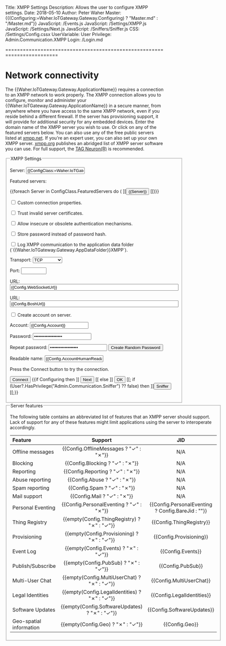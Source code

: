 ﻿Title: XMPP Settings
Description: Allows the user to configure XMPP settings.
Date: 2018-05-10
Author: Peter Waher
Master: {{(Configuring:=Waher.IoTGateway.Gateway.Configuring) ? "Master.md" : "/Master.md"}}
JavaScript: /Events.js
JavaScript: /Settings/XMPP.js
JavaScript: /Settings/Next.js
JavaScript: /Sniffers/Sniffer.js
CSS: /Settings/Config.cssx
UserVariable: User
Privilege: Admin.Communication.XMPP
Login: /Login.md

========================================================================

Network connectivity
===========================

The {{Waher.IoTGateway.Gateway.ApplicationName}} requires a connection to an XMPP network to work properly. The XMPP connection allows you to configure, 
monitor and administer your {{Waher.IoTGateway.Gateway.ApplicationName}} in a secure manner, from anywhere where you have access to the same XMPP 
network, even if you reside behind a different firewall. If the server has provisioning support, it will provide for additional security for any 
embedded devices. Enter the domain name of the XMPP server you wish to use. Or click on any of the featured servers below. You can also use any of 
the free public servers listed at [xmpp.net](https://xmpp.net/directory.php). If you're an expert user, you can also set up your own XMPP server. 
[xmpp.org](https://xmpp.org/software/servers.html) publishes an abridged list of XMPP server software you can use. For full support, the
[TAG Neuron(R)](https://lab.tagroot.io/Documentation/Index.md) is recommended.

<form>
<fieldset>
<legend>XMPP Settings</legend>

<p>
<label for="XmppServer">Server:</label>  
<input id="XmppServer" name="XmppServer" type="text" style="max-width:20em" title="Name of server that hosts the XMPP server."
	value="{{ConfigClass:=Waher.IoTGateway.Setup.XmppConfiguration;Config:=ConfigClass.Instance;Config.Host}}" {{Config.Step=0 ? "autofocus" : ""}}/>
</p>

<p id="XmppServerError" class="error" style="display:none">You must select an XMPP server.</p>

Featured servers:

<div class="featuredServers">
{{foreach Server in ConfigClass.FeaturedServers do
(
	]]<button type='button' class='featured' onclick='SelectServer("((Server))")'>((Server))</button>
[[)}}
</div>

<p>
<input type="checkbox" name="Custom" id="Custom" {{Config.CustomBinding ? "checked" : ""}} onclick="ToggleCustomProperties()"/>
<label for="Custom" title="If custom binding properties are required.">Custom connection properties.</label>
</p>

<div id="CustomProperties" style="display:{{Config.CustomBinding ? "block" : "none"}}">

<p>
<input type="checkbox" name="TrustServer" id="TrustServer" {{Config.TrustServer ? "checked" : ""}} />
<label for="TrustServer" title="If invalid server sertificates is acceptable.">Trust invalid server certificates.</label>
</p>

<p>
<input type="checkbox" name="InsecureMechanisms" id="InsecureMechanisms" {{Config.AllowInsecureMechanisms ? "checked" : ""}} />
<label for="InsecureMechanisms" title="Allows the use of insecure or obsolete authentication mechanisms if no secure option is available.">Allow insecure or obsolete authentication mechanisms.</label>
</p>

<p>
<input type="checkbox" name="StorePassword" id="StorePassword" {{Config.StorePasswordInsteadOfHash ? "checked" : ""}} />
<label for="StorePassword" title="Some servers change the salt used in authentication mechanisms regularly. This makes it impossible to store intermediate hash values of the password. If you use such a server, you need to allow the application to store the password, instead of the password hash.">Store password instead of password hash.</label>
</p>

<p>
<input type="checkbox" name="Sniffer" id="Sniffer" {{Config.Sniffer ? "checked" : ""}} />
<label for="Sniffer" title="If XMPP communication is to be logged.">Log XMPP communication to the application data folder (`{{Waher.IoTGateway.Gateway.AppDataFolder}}XMPP`).</label>
</p>

<p>
<label for="Transport">Transport:</label>  
<select id="Transport" name="Transport" style="width:auto" onchange="ToggleTransport()">
<option value="C2S"{{(TransportMethod:=Config.TransportMethod.ToString())="C2S" ? " selected" : ""}}>TCP</option>
<option value="WS"{{TransportMethod="WS" ? " selected" : ""}}>Web-socket</option>
<option value="BOSH"{{TransportMethod="BOSH" ? " selected" : ""}}>HTTP</option>
</select>
</p>

<div id="C2S" style="display:{{TransportMethod="C2S" ? "block" : "none"}}">
<p>
<label for="Port">Port:</label>  
<input id="Port" name="Port" type="number" min="1" max="65535" style="max-width:20em" value="{{Config.Port}}" />
</p>
<p id="PortError" class="error" style="display:none">Invalid port number.</p>
</div>

<div id="WS" style="display:{{TransportMethod="WS" ? "block" : "none"}}">
<p>
<label for="WsUrl">URL:</label>  
<input id="WsUrl" name="WsUrl" type="url" style="width:40em" value="{{Config.WebSocketUrl}}" />
</p>
<p id="WsUrlError" class="error" style="display:none">You must provide a Web-socket URL to connect to.</p>
</div>

<div id="BOSH" style="display:{{TransportMethod="BOSH" ? "block" : "none"}}">
<p>
<label for="BoshUrl">URL:</label>  
<input id="BoshUrl" name="BoshUrl" type="url" style="width:40em" value="{{Config.BoshUrl}}" />
</p>
<p id="BoshUrlError" class="error" style="display:none">You must provide a Web URL to connect to.</p>
</div>

</div>

<div id="Credentials" style="display:{{Config.Step>0 ? "block" : "none"}}">

<p id="Success0" class="message" style="display:none">
Good. Successfully connected to server. Now, please provide user credentials.
</p>

<p>
<input type="checkbox" name="CreateAccount" id="CreateAccount" {{Config.CreateAccount ? "checked" : ""}} onclick="ToggleCreateAccount()"/>
<label for="CreateAccount" title="If an account should be created on the server.">Create account on server.</label>
</p>

<p>
<label for="Account">Account:</label>  
<input id="Account" name="Account" type="text" style="max-width:20em" value="{{Config.Account}}" {{Config.Step=1 ? "autofocus" : ""}}/>
</p>

<p>
<label for="Password">Password:</label>  
<input id="Password" name="Password" type="password" style="max-width:20em" value="{{Config.Password}}" />
</p>

<p id="Fail1" class="error" style="display:none">
Account does not exist or password is incorrect. If the account does not exist, you can try to create it by checking the box below.
</p>
<p id="Fail2" class="error" style="display:none">
Password is incorrect, or a new account was not permitted to be created.
</p>

<div id="Create" style="display:{{Config.CreateAccount ? "block" : "none"}}">

<p>
<label for="Password2">Repeat password:</label>  
<input id="Password2" name="Password2" type="password" style="max-width:20em" value="{{Config.Password}}" />
<button type='button' onclick='RandomizePassword()'>Create Random Password</button>
</p>
<p id="Password2Error" class="error" style="display:none">Passwords do not match.</p>

<p>
<label for="AccountName">Readable name:</label>  
<input id="AccountName" name="AccountName" type="text" style="max-width:20em" value="{{Config.AccountHumanReadableName}}" />
</p>

</div>
</div>

<p id="ConnectMessage">Press the Connect button to try the connection.</p>
<p id="ConnectError" class="error" style="display:none">Unable to connect to the server. Please verify your connection details and try again.</p>
<p id="WarningMessage" class="error" style="display:none">The server lacks certain feaures (see below). If you continue, any application functions relying on such features will not be available.</p>
<p id="NextMessage" class="message" style="display:none">Connection successful. Press the Next button to save settings and continue.</p>

<button type='button' onclick='ConnectToHost()'>Connect</button>
{{if Configuring then ]]
<button id='NextButton' type='button' onclick='Next()' style='display:((Config.Step>1 ? "inline-block" : "none"))'>Next</button>
[[ else ]]
<button id='NextButton' type='button' onclick='Ok()'>OK</button>
[[;
if (User?.HasPrivilege("Admin.Communication.Sniffer") ?? false) then ]]<button type='button' onclick='OpenSniffer("/Sniffers/XMPP.md")'>Sniffer</button>
[[;}}

</fieldset>

<fieldset id="ServerFeatures" style="display:{{Config.Step>1 ? "block" : "none"}}">
<legend>Server features</legend>

The following table contains an abbreviated list of features that an XMPP server should support. Lack of support for any of these features might
limit applications using the server to interoperate accordingly.

| Feature | Support | JID |
|:--------|:-------:|:---:|
| Offline messages | <span id="OfflineMessages">{{Config.OfflineMessages ? "✓" : "✗"}}</span> | N/A |
| Blocking | <span id="Blocking">{{Config.Blocking ? "✓" : "✗"}}</span> | N/A |
| Reporting | <span id="Reporting">{{Config.Reporting ? "✓" : "✗"}}</span> | N/A |
| Abuse reporting | <span id="AbuseReporting">{{Config.Abuse ? "✓" : "✗"}}</span> | N/A |
| Spam reporting | <span id="SpamReporting">{{Config.Spam ? "✓" : "✗"}}</span> | N/A |
| Mail support | <span id="MailSupport">{{Config.Mail ? "✓" : "✗"}}</span> | N/A |
| Personal Eventing | <span id="Pep">{{Config.PersonalEventing ? "✓" : "✗"}}</span> | <span id="PepJID">{{Config.PersonalEventing ? Config.BareJid : ""}}</span> |
| Thing Registry | <span id="ThingRegistry">{{empty(Config.ThingRegistry) ? "✗" : "✓"}}</span> | <span id="ThingRegistryJID">{{Config.ThingRegistry}}</span> |
| Provisioning | <span id="Provisioning">{{empty(Config.Provisioning) ? "✗" : "✓"}}</span> | <span id="ProvisioningJID">{{Config.Provisioning}}</span> |
| Event Log | <span id="EventLog">{{empty(Config.Events) ? "✗" : "✓"}}</span> | <span id="EventLogJID">{{Config.Events}}</span> |
| Publish/Subscribe | <span id="PubSub">{{empty(Config.PubSub) ? "✗" : "✓"}}</span> | <span id="PubSubJID">{{Config.PubSub}}</span> |
| Multi-User Chat | <span id="Muc">{{empty(Config.MultiUserChat) ? "✗" : "✓"}}</span> | <span id="MucJID">{{Config.MultiUserChat}}</span> |
| Legal Identities | <span id="Legal">{{empty(Config.LegalIdentities) ? "✗" : "✓"}}</span> | <span id="LegalJID">{{Config.LegalIdentities}}</span> |
| Software Updates | <span id="Software">{{empty(Config.SoftwareUpdates) ? "✗" : "✓"}}</span> | <span id="SoftwareJID">{{Config.SoftwareUpdates}}</span> |
| Geo-spatial information | <span id="Geo">{{empty(Config.Geo) ? "✗" : "✓"}}</span> | <span id="GeoJID">{{Config.Geo}}</span> |

</fieldset>

<fieldset id="ConnectionStatus" style="display:none">
<legend>Connection Status</legend>
<div id='Status'></div>
</fieldset>

</form>

